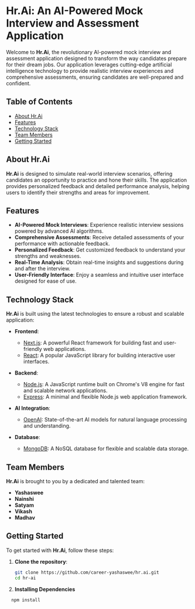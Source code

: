 # Hr.Ai: An AI-Powered Mock Interview and Assessment Application

Welcome to **Hr.Ai**, the revolutionary AI-powered mock interview and assessment application designed to transform the way candidates prepare for their dream jobs. Our application leverages cutting-edge artificial intelligence technology to provide realistic interview experiences and comprehensive assessments, ensuring candidates are well-prepared and confident.

## Table of Contents

- [About Hr.Ai](#about-hrai)
- [Features](#features)
- [Technology Stack](#technology-stack)
- [Team Members](#team-members)
- [Getting Started](#getting-started)

## About Hr.Ai

**Hr.Ai** is designed to simulate real-world interview scenarios, offering candidates an opportunity to practice and hone their skills. The application provides personalized feedback and detailed performance analysis, helping users to identify their strengths and areas for improvement.

## Features

- **AI-Powered Mock Interviews**: Experience realistic interview sessions powered by advanced AI algorithms.
- **Comprehensive Assessments**: Receive detailed assessments of your performance with actionable feedback.
- **Personalized Feedback**: Get customized feedback to understand your strengths and weaknesses.
- **Real-Time Analysis**: Obtain real-time insights and suggestions during and after the interview.
- **User-Friendly Interface**: Enjoy a seamless and intuitive user interface designed for ease of use.

## Technology Stack

**Hr.Ai** is built using the latest technologies to ensure a robust and scalable application:

- **Frontend**:

  - [Next.js](https://nextjs.org/): A powerful React framework for building fast and user-friendly web applications.
  - [React](https://reactjs.org/): A popular JavaScript library for building interactive user interfaces.

- **Backend**:

  - [Node.js](https://nodejs.org/): A JavaScript runtime built on Chrome's V8 engine for fast and scalable network applications.
  - [Express](https://expressjs.com/): A minimal and flexible Node.js web application framework.

- **AI Integration**:

  - [OpenAI](https://openai.com/): State-of-the-art AI models for natural language processing and understanding.

- **Database**:
  - [MongoDB](https://www.mongodb.com/): A NoSQL database for flexible and scalable data storage.

## Team Members

**Hr.Ai** is brought to you by a dedicated and talented team:

- **Yashaswee**
- **Nainshi**
- **Satyam**
- **Vikash**
- **Madhav**

## Getting Started

To get started with **Hr.Ai**, follow these steps:

1. **Clone the repository**:

   ```bash
   git clone https://github.com/career-yashaswee/hr.ai.git
   cd hr-ai
   ```

2. **Installing Dependencies**

```bash
  npm install
```
